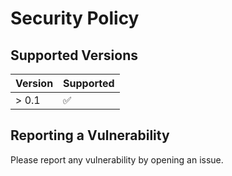 # Security Policy

## Supported Versions

| Version | Supported          |
| ------- | ------------------ |
| > 0.1   | :white_check_mark: |

## Reporting a Vulnerability

Please report any vulnerability by opening an issue.

